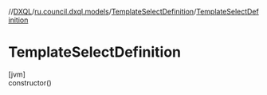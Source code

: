 //[DXQL](../../../index.md)/[ru.council.dxql.models](../index.md)/[TemplateSelectDefinition](index.md)/[TemplateSelectDefinition](-template-select-definition.md)

# TemplateSelectDefinition

[jvm]\
constructor()
